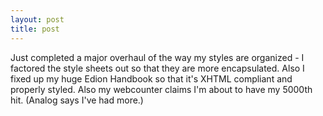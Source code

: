 ```yaml
---
layout: post
title: post 
---
```

Just completed a major overhaul of the way my styles are organized - I factored the style sheets out so that they are more encapsulated. Also I fixed up my huge Edion Handbook so that it's XHTML compliant and properly styled. Also my webcounter claims I'm about to have my 5000th hit. (Analog says I've had more.)
